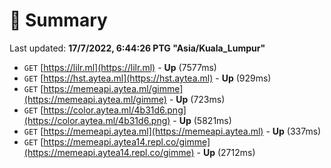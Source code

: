 # 📖 Summary
Last updated: **17/7/2022, 6:44:26 PTG "Asia/Kuala_Lumpur"**

- `GET` [https://lilr.ml](https://lilr.ml) - **Up** (7577ms)
- `GET` [https://hst.aytea.ml](https://hst.aytea.ml) - **Up** (929ms)
- `GET` [https://memeapi.aytea.ml/gimme](https://memeapi.aytea.ml/gimme) - **Up** (723ms)
- `GET` [https://color.aytea.ml/4b31d6.png](https://color.aytea.ml/4b31d6.png) - **Up** (5821ms)
- `GET` [https://memeapi.aytea.ml](https://memeapi.aytea.ml) - **Up** (337ms)
- `GET` [https://memeapi.aytea14.repl.co/gimme](https://memeapi.aytea14.repl.co/gimme) - **Up** (2712ms)
